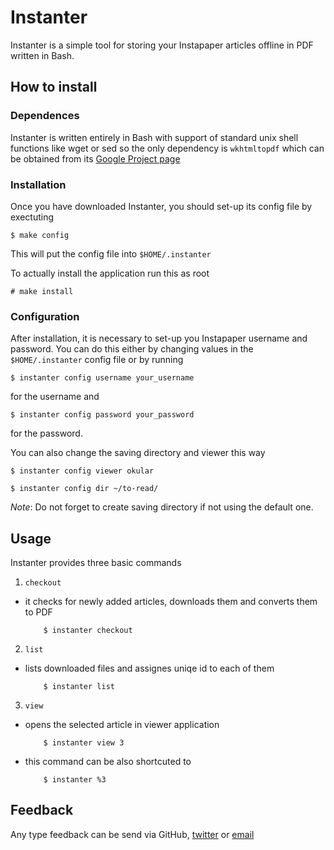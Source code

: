 Instanter
=========

Instanter is a simple tool for storing your Instapaper articles offline in PDF
written in Bash.


How to install
--------------

### Dependences ###

Instanter is written entirely in Bash with support of standard unix shell
functions like wget or sed so the only dependency is `wkhtmltopdf` which can be
obtained from its [Google Project page](http://code.google.com/p/wkhtmltopdf/)


### Installation ##

Once you have downloaded Instanter, you should set-up its config file by
exectuting 

	$ make config

This will put the config file into `$HOME/.instanter`

To actually install the application run this as root
	
	# make install

### Configuration ###

After installation, it is necessary to set-up you Instapaper username and
password. You can do this either by changing values in the `$HOME/.instanter`
config file or by running

	$ instanter config username your_username

for the username and

	$ instanter config password your_password

for the password.


You can also change the saving directory and viewer this way

	$ instanter config viewer okular
	
	$ instanter config dir ~/to-read/

_Note_: Do not forget to create saving directory if not using the default one.



Usage                                                                           
-----                                                                           
                                                                                
Instanter provides three basic commands                                           
                                                                                
1. `checkout`                                                                   
  - it checks for newly added articles, downloads them and converts them to PDF 
                                                          
			$ instanter checkout   
                                                                                
2. `list`                                                                       
  - lists downloaded files and assignes uniqe id to each of them                
                                                                                
			$ instanter list                                                      
                                                                                
                                                                                
3. `view`                                                                       
  - opens the selected article in viewer application                            


			$ instanter view 3                                                    
                                                                                

  - this command can be also shortcuted to                                      


			$ instanter %3                                                        
                                                                                




Feedback
--------

Any type feedback can be send via GitHub, [twitter](http://twitter.com/mr__shu)
or [email](mrshux@gmail.com)




